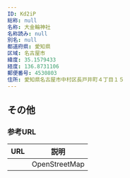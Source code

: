 ```yaml
---
ID: Kd2iP
総称: null
名称: 大金輪神社
名称読み: null
別名: null
都道府県: 愛知県
区域: 名古屋市
緯度: 35.1579433
経度: 136.8731106
郵便番号: 4530803
住所: 愛知県名古屋市中村区長戸井町４丁目１５
---
```


## その他

### 参考URL

| URL | 説明          |
| --- | ------------- |
|     | OpenStreetMap |
